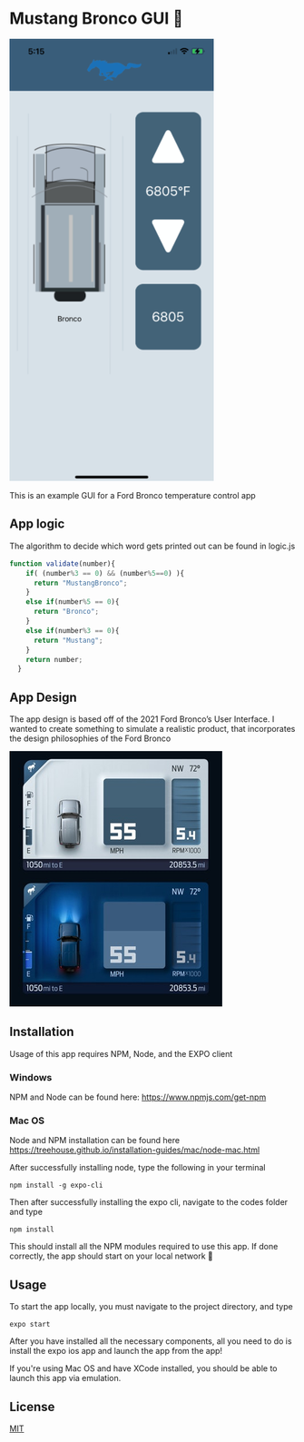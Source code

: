 # Mustang Bronco GUI 🚙
![image](https://github.com/tambatd/-Mustang_Bronco_GUI/blob/master/Assets/Visual/UI.png?raw=true)

This is an example GUI for a Ford Bronco temperature control app 

## App logic
The algorithm to decide which word gets printed out can be found in logic.js

```Javascript
function validate(number){
    if( (number%3 == 0) && (number%5==0) ){
      return "MustangBronco";
    }
    else if(number%5 == 0){
      return "Bronco";
    }
    else if(number%3 == 0){
      return "Mustang";
    }
    return number;
  }
```
## App Design
The app design is based off of the 2021 Ford Bronco’s User Interface.
I wanted to create something to simulate a realistic product, that incorporates the design philosophies of the Ford Bronco

![image](https://github.com/tambatd/-Mustang_Bronco_GUI/blob/master/Assets/Visual/f2572ce2-8935-41ac-938a-0ffa0b757aa9-ebe5ea1006755895f0e497bb2703-1.jpg?raw=true)

## Installation
Usage of this app requires NPM, Node, and the EXPO client

### Windows

NPM and Node can be found here:
https://www.npmjs.com/get-npm

### Mac OS

Node and NPM installation can be found here
https://treehouse.github.io/installation-guides/mac/node-mac.html

After successfully installing node, type the following in your terminal

```
npm install -g expo-cli
```

Then after successfully installing the expo cli, navigate to the codes folder and type

```
npm install
```
This should install all the NPM modules required to use this app.
If done correctly, the app should start on your local network 🎉


## Usage
To start the app locally, you must navigate to the project directory, and type
```
expo start 
```

After you have installed all the necessary components, all you need to do is install the expo ios app and launch the app from the app! 

If you're using Mac OS and have XCode installed, you should be able to launch this app via emulation. 


## License
[MIT](https://choosealicense.com/licenses/mit/)
